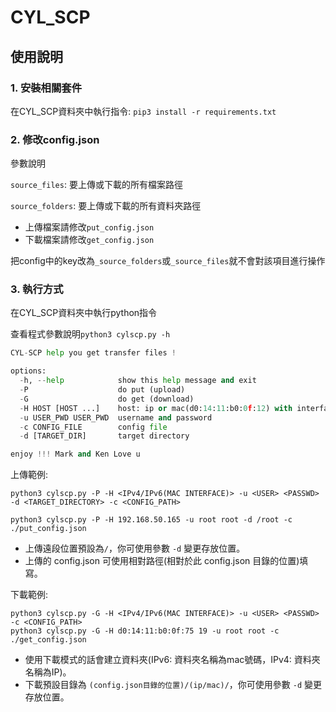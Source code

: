 # CYL_SCP

## 使用說明
### 1. 安裝相關套件
在CYL_SCP資料夾中執行指令: `pip3 install -r requirements.txt`
### 2. 修改config.json
參數說明

`source_files`: 要上傳或下載的所有檔案路徑

`source_folders`: 要上傳或下載的所有資料夾路徑

* 上傳檔案請修改`put_config.json`
* 下載檔案請修改`get_config.json`

把config中的key改為`_source_folders`或`_source_files`就不會對該項目進行操作

### 3. 執行方式
在CYL_SCP資料夾中執行python指令

查看程式參數說明`python3 cylscp.py -h`
```python
CYL-SCP help you get transfer files !

options:
  -h, --help            show this help message and exit
  -P                    do put (upload)
  -G                    do get (download)
  -H HOST [HOST ...]    host: ip or mac(d0:14:11:b0:0f:12) with interface
  -u USER_PWD USER_PWD  username and password
  -c CONFIG_FILE        config file
  -d [TARGET_DIR]       target directory

enjoy !!! Mark and Ken Love u
```

上傳範例:
```
python3 cylscp.py -P -H <IPv4/IPv6(MAC INTERFACE)> -u <USER> <PASSWD> -d <TARGET_DIRECTORY> -c <CONFIG_PATH>

python3 cylscp.py -P -H 192.168.50.165 -u root root -d /root -c ./put_config.json
```

  * 上傳遠段位置預設為`/`，你可使用參數 `-d` 變更存放位置。
  * 上傳的 config.json 可使用相對路徑(相對於此 config.json 目錄的位置)填寫。

下載範例:
```
python3 cylscp.py -G -H <IPv4/IPv6(MAC INTERFACE)> -u <USER> <PASSWD> -c <CONFIG_PATH>
python3 cylscp.py -G -H d0:14:11:b0:0f:75 19 -u root root -c ./get_config.json
```

  * 使用下載模式的話會建立資料夾(IPv6: 資料夾名稱為mac號碼，IPv4: 資料夾名稱為IP)。
  * 下載預設目錄為 `(config.json目錄的位置)/(ip/mac)/`，你可使用參數 `-d` 變更存放位置。
